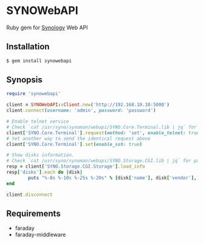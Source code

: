 # SYNOWebAPI

Ruby gem for [Synology](http://www.synology.com//) Web API

## Installation

```sh
$ gem install synowebapi
```

## Synopsis

```ruby
require 'synowebapi'

client = SYNOWebAPI::Client.new('http://192.168.10.10:5000')
client.connect(username: 'admin', password: 'password')

# Enable telnet service
# Check `cat /usr/syno/synoman/webapi/SYNO.Core.Terminal.lib | jq` for partial API info
client['SYNO.Core.Terminal'].request(method: 'set', enable_telnet: true)
# Yet another way to send the identical request above
client['SYNO.Core.Terminal'].set(enable_ssh: true)

# Show disks information.
# Check `cat /usr/syno/synoman/webapi/SYNO.Storage.CGI.lib | jq` for partial API info
resp = client['SYNO.Storage.CGI.Storage'].load_info
resp['disks'].each do |disk|
        puts "%-8s %-10s %-25s %-20s" % [disk['name'], disk['vendor'], disk['model'], disk['serial']]
end

client.disconnect
```

## Requirements

* faraday
* faraday-middleware

